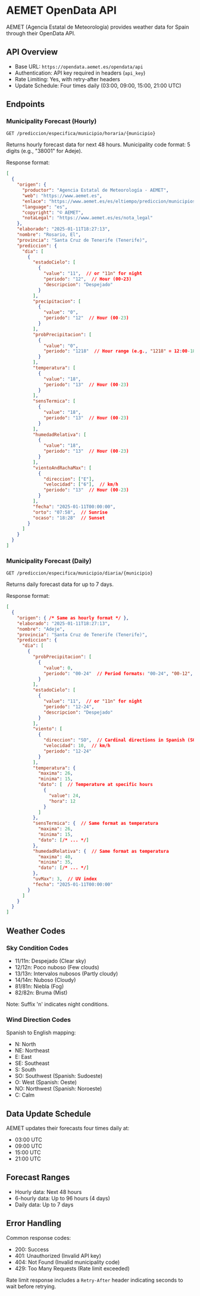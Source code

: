 # AEMET OpenData API

AEMET (Agencia Estatal de Meteorología) provides weather data for Spain through their OpenData API.

## API Overview

- Base URL: `https://opendata.aemet.es/opendata/api`
- Authentication: API key required in headers (`api_key`)
- Rate Limiting: Yes, with retry-after headers
- Update Schedule: Four times daily (03:00, 09:00, 15:00, 21:00 UTC)

## Endpoints

### Municipality Forecast (Hourly)

```
GET /prediccion/especifica/municipio/horaria/{municipio}
```

Returns hourly forecast data for next 48 hours. Municipality code format: 5 digits (e.g., "38001" for Adeje).

Response format:
```json
[
  {
    "origen": {
      "productor": "Agencia Estatal de Meteorología - AEMET",
      "web": "https://www.aemet.es",
      "enlace": "https://www.aemet.es/es/eltiempo/prediccion/municipios/horas/...",
      "language": "es",
      "copyright": "© AEMET",
      "notaLegal": "https://www.aemet.es/es/nota_legal"
    },
    "elaborado": "2025-01-11T18:27:13",
    "nombre": "Rosario, El",
    "provincia": "Santa Cruz de Tenerife (Tenerife)",
    "prediccion": {
      "dia": [
        {
          "estadoCielo": [
            {
              "value": "11",  // or "11n" for night
              "periodo": "12",  // Hour (00-23)
              "descripcion": "Despejado"
            }
          ],
          "precipitacion": [
            {
              "value": "0",
              "periodo": "12"  // Hour (00-23)
            }
          ],
          "probPrecipitacion": [
            {
              "value": "0",
              "periodo": "1218"  // Hour range (e.g., "1218" = 12:00-18:00)
            }
          ],
          "temperatura": [
            {
              "value": "18",
              "periodo": "13"  // Hour (00-23)
            }
          ],
          "sensTermica": [
            {
              "value": "18",
              "periodo": "13"  // Hour (00-23)
            }
          ],
          "humedadRelativa": [
            {
              "value": "18",
              "periodo": "13"  // Hour (00-23)
            }
          ],
          "vientoAndRachaMax": [
            {
              "direccion": ["E"],
              "velocidad": ["6"],  // km/h
              "periodo": "13"  // Hour (00-23)
            }
          ],
          "fecha": "2025-01-11T00:00:00",
          "orto": "07:58",  // Sunrise
          "ocaso": "18:28"  // Sunset
        }
      ]
    }
  }
]
```

### Municipality Forecast (Daily)

```
GET /prediccion/especifica/municipio/diaria/{municipio}
```

Returns daily forecast data for up to 7 days.

Response format:
```json
[
  {
    "origen": { /* Same as hourly format */ },
    "elaborado": "2025-01-11T18:27:13",
    "nombre": "Adeje",
    "provincia": "Santa Cruz de Tenerife (Tenerife)",
    "prediccion": {
      "dia": [
        {
          "probPrecipitacion": [
            {
              "value": 0,
              "periodo": "00-24"  // Period formats: "00-24", "00-12", "12-24", "00-06", etc.
            }
          ],
          "estadoCielo": [
            {
              "value": "11",  // or "11n" for night
              "periodo": "12-24",
              "descripcion": "Despejado"
            }
          ],
          "viento": [
            {
              "direccion": "SO",  // Cardinal directions in Spanish (SO = SW, O = W, etc.)
              "velocidad": 10,  // km/h
              "periodo": "12-24"
            }
          ],
          "temperatura": {
            "maxima": 26,
            "minima": 15,
            "dato": [  // Temperature at specific hours
              {
                "value": 24,
                "hora": 12
              }
            ]
          },
          "sensTermica": {  // Same format as temperatura
            "maxima": 26,
            "minima": 15,
            "dato": [/* ... */]
          },
          "humedadRelativa": {  // Same format as temperatura
            "maxima": 40,
            "minima": 35,
            "dato": [/* ... */]
          },
          "uvMax": 3,  // UV index
          "fecha": "2025-01-11T00:00:00"
        }
      ]
    }
  }
]
```

## Weather Codes

### Sky Condition Codes

- 11/11n: Despejado (Clear sky)
- 12/12n: Poco nuboso (Few clouds)
- 13/13n: Intervalos nubosos (Partly cloudy)
- 14/14n: Nuboso (Cloudy)
- 81/81n: Niebla (Fog)
- 82/82n: Bruma (Mist)

Note: Suffix 'n' indicates night conditions.

### Wind Direction Codes

Spanish to English mapping:
- N: North
- NE: Northeast
- E: East
- SE: Southeast
- S: South
- SO: Southwest (Spanish: Sudoeste)
- O: West (Spanish: Oeste)
- NO: Northwest (Spanish: Noroeste)
- C: Calm

## Data Update Schedule

AEMET updates their forecasts four times daily at:
- 03:00 UTC
- 09:00 UTC
- 15:00 UTC
- 21:00 UTC

## Forecast Ranges

- Hourly data: Next 48 hours
- 6-hourly data: Up to 96 hours (4 days)
- Daily data: Up to 7 days

## Error Handling

Common response codes:
- 200: Success
- 401: Unauthorized (Invalid API key)
- 404: Not Found (Invalid municipality code)
- 429: Too Many Requests (Rate limit exceeded)

Rate limit response includes a `Retry-After` header indicating seconds to wait before retrying. 